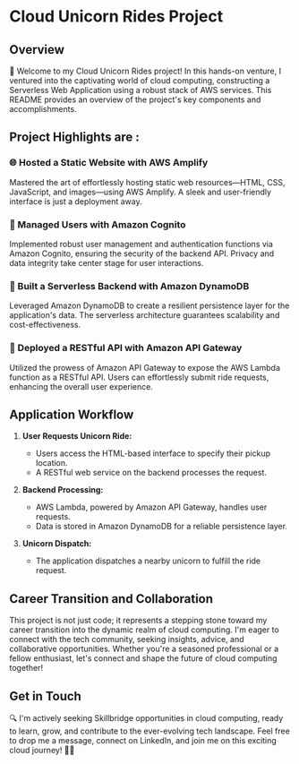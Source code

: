 # Cloud Unicorn Rides Project

## Overview

🚀 Welcome to my Cloud Unicorn Rides project! In this hands-on venture, I ventured into the captivating world of cloud computing, constructing a Serverless Web Application using a robust stack of AWS services. This README provides an overview of the project's key components and accomplishments.

## Project Highlights are :

### 🌐 Hosted a Static Website with AWS Amplify
Mastered the art of effortlessly hosting static web resources—HTML, CSS, JavaScript, and images—using AWS Amplify. A sleek and user-friendly interface is just a deployment away.

### 🔐 Managed Users with Amazon Cognito
Implemented robust user management and authentication functions via Amazon Cognito, ensuring the security of the backend API. Privacy and data integrity take center stage for user interactions.

### 📡 Built a Serverless Backend with Amazon DynamoDB
Leveraged Amazon DynamoDB to create a resilient persistence layer for the application's data. The serverless architecture guarantees scalability and cost-effectiveness.

### 🚀 Deployed a RESTful API with Amazon API Gateway
Utilized the prowess of Amazon API Gateway to expose the AWS Lambda function as a RESTful API. Users can effortlessly submit ride requests, enhancing the overall user experience.

## Application Workflow

1. **User Requests Unicorn Ride:**
   - Users access the HTML-based interface to specify their pickup location.
   - A RESTful web service on the backend processes the request.

2. **Backend Processing:**
   - AWS Lambda, powered by Amazon API Gateway, handles user requests.
   - Data is stored in Amazon DynamoDB for a reliable persistence layer.

3. **Unicorn Dispatch:**
   - The application dispatches a nearby unicorn to fulfill the ride request.

## Career Transition and Collaboration

This project is not just code; it represents a stepping stone toward my career transition into the dynamic realm of cloud computing. I'm eager to connect with the tech community, seeking insights, advice, and collaborative opportunities. Whether you're a seasoned professional or a fellow enthusiast, let's connect and shape the future of cloud computing together!

## Get in Touch

🔍 I'm actively seeking Skillbridge opportunities in cloud computing, ready to learn, grow, and contribute to the ever-evolving tech landscape. Feel free to drop me a message, connect on LinkedIn, and join me on this exciting cloud journey! 🌟💼